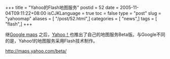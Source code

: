 +++
title = "Yahoo的Flash地图服务"
postid = 52
date = 2005-11-04T09:11:22+08:00
isCJKLanguage = true
toc = false
type = "post"
slug = "yahoomap"
aliases = [ "/post/52.html",]
categories = [ "news",]
tags = [ "flash",]
+++


继[Google maps](http://maps.google.com/)
之后，[Yahoo！](http://www.yahoo.com)也推出了自己的地图服务Beta版。与Google不同的是，Yahoo!的地图服务采用Flash技术制作。

<http://maps.yahoo.com/beta/>

